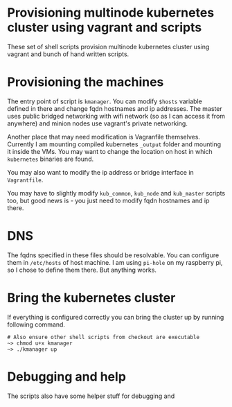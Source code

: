 # Provisioning multinode kubernetes cluster using vagrant and scripts #

These set of shell scripts provision multinode kubernetes cluster
using vagrant and bunch of hand written scripts.

# Provisioning the machines

The entry point of script is `kmanager`. You can modify `$hosts` variable defined in there
and change fqdn hostnames and ip addresses. The master uses public bridged networking with
wifi network (so as I can access it from anywhere) and minion nodes use vagrant's private
networking.

Another place that may need modification is Vagranfile themselves. Currently I am mounting
compiled kubernetes `_output` folder and mounting it inside the VMs. You may want to change
the location on host in which `kubernetes` binaries are found.

You may also want to modify the ip address or bridge interface in `Vagrantfile`.

You may have to slightly modify `kub_common`, `kub_node` and `kub_master` scripts too, but
good news is - you just need to modify fqdn hostnames and ip there.


# DNS

The fqdns specified in these files should be resolvable.
You can configure them in `/etc/hosts` of host machine. I
am using `pi-hole` on my raspberry pi, so I chose to define them there. But anything works.


# Bring the kubernetes cluster

If everything is configured correctly you can bring the cluster up by running following command.

```
# Also ensure other shell scripts from checkout are executable
~> chmod u+x kmanager
~> ./kmanager up
```

# Debugging and help

The scripts also have some helper stuff for debugging and
